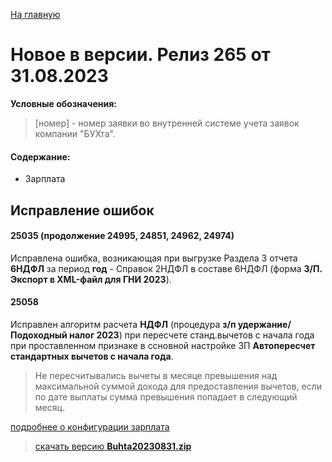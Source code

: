 ﻿[На главную](../../index.md)

# Новое  в версии. Релиз 265 от 31.08.2023

**Условные обозначения:**
 >[номер] - номер заявки во внутренней системе учета заявок компании "БУХта".

#### Содержание: 

- Зарплата

## Исправление ошибок

#### 25035 (продолжение 24995, 24851, 24962, 24974)
Исправлена ошибка, возникающая при выгрузке Раздела 3 отчета __6НДФЛ__ за период __год__ - Справок 2НДФЛ в составе 6НДФЛ (форма __З/П. Экспорт в XML-файл для ГНИ 2023__).

#### 25058
Исправлен алгоритм расчета __НДФЛ__ (процедура __з/п удержание/Подоходный налог 2023__) при пересчете станд.вычетов с начала года при проставленном признаке в ссновной настройке ЗП __Автопересчет стандартных вычетов с начала года__.
>Не пересчитывались вычеты в месяце превышения над максимальной суммой дохода для предоставления вычетов, если по дате выплаты сумма превышения попадает в следующий месяц.

[подробнее о конфигурации зарплата](Стандартная_Зарплата.htm)

>[скачать версию **Buhta20230831.zip**](Buhta20230831.zip)
